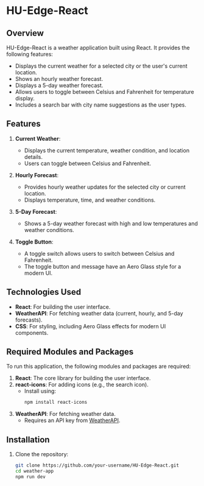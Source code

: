 # HU-Edge-React

## Overview
HU-Edge-React is a weather application built using React. It provides the following features:
- Displays the current weather for a selected city or the user's current location.
- Shows an hourly weather forecast.
- Displays a 5-day weather forecast.
- Allows users to toggle between Celsius and Fahrenheit for temperature display.
- Includes a search bar with city name suggestions as the user types.

## Features
1. **Current Weather**:
   - Displays the current temperature, weather condition, and location details.
   - Users can toggle between Celsius and Fahrenheit.

2. **Hourly Forecast**:
   - Provides hourly weather updates for the selected city or current location.
   - Displays temperature, time, and weather conditions.

3. **5-Day Forecast**:
   - Shows a 5-day weather forecast with high and low temperatures and weather conditions.

4. **Toggle Button**:
   - A toggle switch allows users to switch between Celsius and Fahrenheit.
   - The toggle button and message have an Aero Glass style for a modern UI.

## Technologies Used
- **React**: For building the user interface.
- **WeatherAPI**: For fetching weather data (current, hourly, and 5-day forecasts).
- **CSS**: For styling, including Aero Glass effects for modern UI components.

## Required Modules and Packages
To run this application, the following modules and packages are required:
1. **React**: The core library for building the user interface.
2. **react-icons**: For adding icons (e.g., the search icon).
   - Install using:
     ```bash
     npm install react-icons
     ```
3. **WeatherAPI**: For fetching weather data.
   - Requires an API key from [WeatherAPI](https://www.weatherapi.com/).

## Installation
1. Clone the repository:
   ```bash
   git clone https://github.com/your-username/HU-Edge-React.git
   cd weather-app
   npm run dev